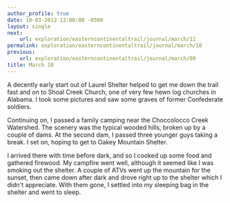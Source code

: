 ```yaml
---
author_profile: true
date: 10-03-2012 12:00:00 -0500
layout: single
next:
    url: exploration/easterncontinentaltrail/journal/march/11
permalink: exploration/easterncontinentaltrail/journal/march/10
previous:
    url: exploration/easterncontinentaltrail/journal/march/09
title: March 10
---
```

A decently early start out of Laurel Shelter helped to get me down the trail fast and on to Shoal Creek Church, one of very few hewn log churches in Alabama. I took some pictures and saw some graves of former Confederate soldiers.

Continuing on, I passed a family camping near the Choccolocco Creek Watershed. The scenery was the typical wooded hills, broken up by a couple of dams. At the second dam, I passed three younger guys taking a break. I set on, hoping to get to Oakey Mountain Shelter.

I arrived there with time before dark, and so I cooked up some food and gathered firewood. My campfire went well, although it seemed like I was smoking out the shelter. A couple of ATVs went up the mountain for the sunset, then came down after dark and drove right up to the shelter which I didn't appreciate. With them gone, I settled into my sleeping bag in the shelter and went to sleep.